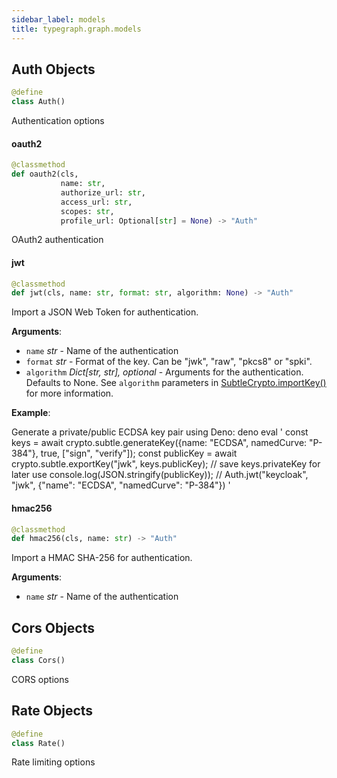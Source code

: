 ```yaml
---
sidebar_label: models
title: typegraph.graph.models
---
```


## Auth Objects

```python
@define
class Auth()
```

Authentication options

#### oauth2

```python
@classmethod
def oauth2(cls,
           name: str,
           authorize_url: str,
           access_url: str,
           scopes: str,
           profile_url: Optional[str] = None) -> "Auth"
```

OAuth2 authentication

#### jwt

```python
@classmethod
def jwt(cls, name: str, format: str, algorithm: None) -> "Auth"
```

Import a JSON Web Token for authentication.

**Arguments**:

- `name` _str_ - Name of the authentication
- `format` _str_ - Format of the key. Can be "jwk", "raw", "pkcs8" or "spki".
- `algorithm` _Dict[str, str], optional_ - Arguments for the authentication. Defaults to None. See `algorithm` parameters in [SubtleCrypto.importKey()](https://developer.mozilla.org/en-US/docs/Web/API/SubtleCrypto/importKey) for more information.
  

**Example**:

  Generate a private/public ECDSA key pair using Deno:
  deno eval '
  const keys = await crypto.subtle.generateKey({name: "ECDSA", namedCurve: "P-384"}, true, ["sign", "verify"]);
  const publicKey = await crypto.subtle.exportKey("jwk", keys.publicKey);
  // save keys.privateKey for later use
  console.log(JSON.stringify(publicKey));
  // Auth.jwt("keycloak", "jwk", {"name": "ECDSA", "namedCurve": "P-384"})
  '

#### hmac256

```python
@classmethod
def hmac256(cls, name: str) -> "Auth"
```

Import a HMAC SHA-256 for authentication.

**Arguments**:

- `name` _str_ - Name of the authentication

## Cors Objects

```python
@define
class Cors()
```

CORS options

## Rate Objects

```python
@define
class Rate()
```

Rate limiting options
